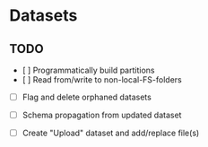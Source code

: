 # Datasets

## TODO

- [ ] Programmatically build partitions
- [ ] Read from/write to non-local-FS-folders
- [ ] Flag and delete orphaned datasets
- [ ] Schema propagation from updated dataset
- [ ] Create "Upload" dataset and add/replace file(s)


